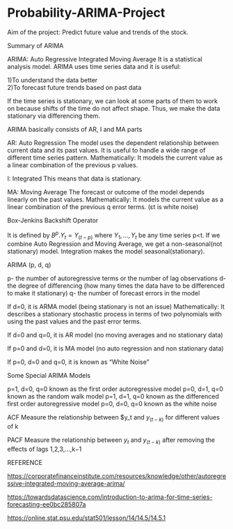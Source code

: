 # Probability-ARIMA-Project

Aim of the project: Predict future value and trends of the stock.

Summary of ARIMA

ARIMA: Auto Regressive Integrated Moving Average
It is a statistical analysis model. ARIMA uses time series data and it is useful:

1)To understand the data better  
2)To forecast future trends based on past data

If the time series is stationary, we can look at some parts of them to work on because shifts of the time do not affect shape. Thus, we make the data stationary via differencing them.

ARIMA basically consists of AR, I and MA parts

AR: Auto Regression
The model uses the dependent relationship between current data and its past values. It is useful to handle a wide range of different time series pattern.
Mathematically: It models the current value as a linear combination of the previous p values.


I: Integrated
This means that data is stationary.


MA: Moving Average
The forecast or outcome of the model depends linearly on the past values. 
Mathematically: It models the current value as a linear combination of the previous q error terms. (εt is white noise)

Box-Jenkins Backshift Operator

It is defined by $B^p.Y_t=Y_(t-p)$ where $Y_1,…,Y_t$ be any time series p<t.
If we combine Auto Regression and Moving Average, we get a non-seasonal(not stationary) model. Integration makes the model seasonal(stationary). 


ARIMA (p, d, q)

p- the number of autoregressive terms or the number of lag observations
d- the degree of differencing (how many times the data have to be differenced to make it stationary)
q- the number of forecast errors in the model 


If d=0, it is ARMA model (being stationary is not an issue)
Mathematically: It describes a stationary stochastic process in terms of two polynomials with using the past values and the past error terms.

If d=0 and q=0, it is AR model (no moving averages and no stationary data)

If p=0 and d=0, it is MA model (no auto regression and non stationary data)

If p=0, d=0 and q=0, it is known as “White Noise”


Some Special ARIMA Models


p=1, d=0, q=0 known as the first order autoregressive model
p=0, d=1, q=0 known as the random walk model
p=1, d=1, q=0 known as the differenced first order autoregressive model
p=0, d=0, q=0 known as the white noise

ACF
Measure the relationship between $y_t and $y_(t−k)$ for different values of k

PACF
Measure the relationship between $y_t$ and $y_(t−k)$ after removing the effects of lags 1,2,3,…,k−1




REFERENCE

https://corporatefinanceinstitute.com/resources/knowledge/other/autoregressive-integrated-moving-average-arima/

https://towardsdatascience.com/introduction-to-arima-for-time-series-forecasting-ee0bc285807a

https://online.stat.psu.edu/stat501/lesson/14/14.5/14.5.1


